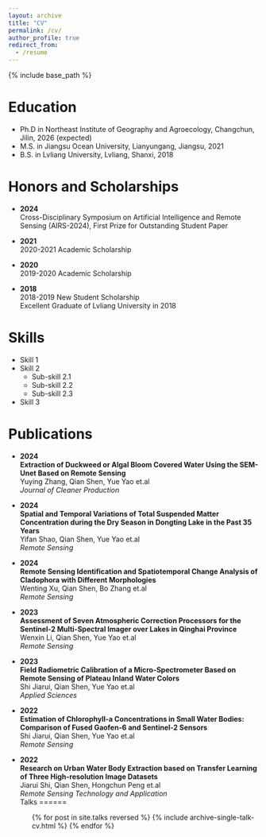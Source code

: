 ```yaml
---
layout: archive
title: "CV"
permalink: /cv/
author_profile: true
redirect_from:
  - /resume
---
```


{% include base_path %}

Education
======
* Ph.D in Northeast Institute of Geography and Agroecology, Changchun, Jilin, 2026 (expected)
* M.S. in Jiangsu Ocean University, Lianyungang, Jiangsu, 2021
* B.S. in Lvliang University, Lvliang, Shanxi, 2018

Honors and Scholarships
======
- **2024**  
  Cross-Disciplinary Symposium on Artificial Intelligence and Remote Sensing (AIRS-2024), First Prize for Outstanding Student Paper  

- **2021**  
  2020-2021 Academic Scholarship  

- **2020**  
  2019-2020 Academic Scholarship  

- **2018**  
  2018-2019 New Student Scholarship  
  Excellent Graduate of Lvliang University in 2018  
  
Skills
======
* Skill 1
* Skill 2
  * Sub-skill 2.1
  * Sub-skill 2.2
  * Sub-skill 2.3
* Skill 3

Publications
======
- **2024**  
  **Extraction of Duckweed or Algal Bloom Covered Water Using the SEM-Unet Based on Remote Sensing**  
  Yuying Zhang, Qian Shen, Yue Yao et.al  
  *Journal of Cleaner Production*  

- **2024**  
  **Spatial and Temporal Variations of Total Suspended Matter Concentration during the Dry Season in Dongting Lake in the Past 35 Years**  
  Yifan Shao, Qian Shen, Yue Yao et.al  
  *Remote Sensing*  

- **2024**  
  **Remote Sensing Identification and Spatiotemporal Change Analysis of Cladophora with Different Morphologies**  
  Wenting Xu, Qian Shen, Bo Zhang et.al  
  *Remote Sensing*  

- **2023**  
  **Assessment of Seven Atmospheric Correction Processors for the Sentinel-2 Multi-Spectral Imager over Lakes in Qinghai Province**  
  Wenxin Li, Qian Shen, Yue Yao et.al  
  *Remote Sensing*  

- **2023**  
  **Field Radiometric Calibration of a Micro-Spectrometer Based on Remote Sensing of Plateau Inland Water Colors**  
  Shi Jiarui, Qian Shen, Yue Yao et.al  
  *Applied Sciences*  

- **2022**  
  **Estimation of Chlorophyll-a Concentrations in Small Water Bodies: Comparison of Fused Gaofen-6 and Sentinel-2 Sensors**  
  Shi Jiarui, Qian Shen, Yue Yao et.al  
  *Remote Sensing*  

- **2022**  
  **Research on Urban Water Body Extraction based on Transfer Learning of Three High-resolution Image Datasets**  
  Jiarui Shi, Qian Shen, Hongchun Peng et.al  
  *Remote Sensing Technology and Application*  
Talks
======
  <ul>{% for post in site.talks reversed %}
    {% include archive-single-talk-cv.html  %}
  {% endfor %}</ul>
<!--
Teaching
======
  <ul>{% for post in site.teaching reversed %}
    {% include archive-single-cv.html %}
  {% endfor %}</ul>
  
Service and leadership
======
* Currently signed in to 43 different slack teams
-->
